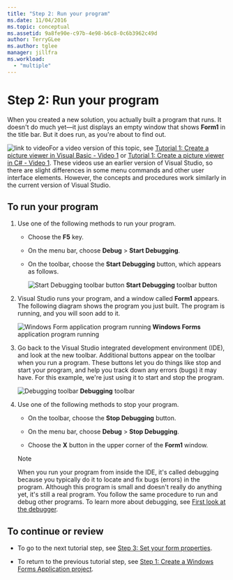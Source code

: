 ```yaml
---
title: "Step 2: Run your program"
ms.date: 11/04/2016
ms.topic: conceptual
ms.assetid: 9a8fe90e-c97b-4e98-b6c8-0c6b3962c49d
author: TerryGLee
ms.author: tglee
manager: jillfra
ms.workload:
  - "multiple"
---
```

# Step 2: Run your program
When you created a new solution, you actually built a program that runs. It doesn't do much yet—it just displays an empty window that shows **Form1** in the title bar. But it does run, as you're about to find out.

 ![link to video](../data-tools/media/playvideo.gif)For a video version of this topic, see [Tutorial 1: Create a picture viewer in Visual Basic - Video 1](http://go.microsoft.com/fwlink/?LinkId=205209) or [Tutorial 1: Create a picture viewer in C# - Video 1](http://go.microsoft.com/fwlink/?LinkId=205199). These videos use an earlier version of Visual Studio, so there are slight differences in some menu commands and other user interface elements. However, the concepts and procedures work similarly in the current version of Visual Studio.

## To run your program

1. Use one of the following methods to run your program.

    - Choose the **F5** key.

    - On the menu bar, choose **Debug** > **Start Debugging**.

    - On the toolbar, choose the **Start Debugging** button, which appears as follows.

         ![Start Debugging toolbar button](../ide/media/express_icondebug.png)
**Start Debugging** toolbar button

2. Visual Studio runs your program, and a window called **Form1** appears. The following diagram shows the program you just built. The program is running, and you will soon add to it.

     ![Windows Form application program running](../ide/media/express_firstrun.png)
**Windows Forms** application program running

3. Go back to the Visual Studio integrated development environment (IDE), and look at the new toolbar. Additional buttons appear on the toolbar when you run a program. These buttons let you do things like stop and start your program, and help you track down any errors (bugs) it may have. For this example, we're just using it to start and stop the program.

     ![Debugging toolbar](../ide/media/express_debugtoolbar.png)
**Debugging** toolbar

4. Use one of the following methods to stop your program.

    - On the toolbar, choose the **Stop Debugging** button.

    - On the menu bar, choose **Debug** > **Stop Debugging**.

    - Choose the **X** button in the upper corner of the **Form1** window.

    > [!NOTE]
    > When you run your program from inside the IDE, it's called debugging because you typically do it to locate and fix bugs (errors) in the program. Although this program is small and doesn't really do anything yet, it's still a real program. You follow the same procedure to run and debug other programs. To learn more about debugging, see [First look at the debugger](../debugger/debugger-feature-tour.md).

## To continue or review

- To go to the next tutorial step, see [Step 3: Set your form properties](../ide/step-3-set-your-form-properties.md).

- To return to the previous tutorial step, see [Step 1: Create a Windows Forms Application project](../ide/step-1-create-a-windows-forms-application-project.md).
